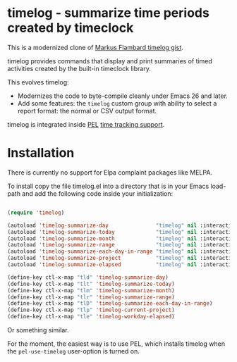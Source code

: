 # timelog - summarize time periods created by timeclock

This is a modernized clone of [Markus Flambard timelog gist](https://gist.github.com/flambard/419770#file-timelog-el).

timelog provides commands that display and print summaries of timed activities
created by the built-in timeclock library.

This evolves timelog:
- Modernizes the code to byte-compile cleanly under Emacs 26 and later.
- Add some features: the `timelog` custom group with ability to select a report format: the normal or CSV output format.


timelog is integrated inside [PEL](https://github.com/pierre-rouleau/pel#readme)
[time tracking support](https://raw.githubusercontent.com/pierre-rouleau/pel/master/doc/pdf/time-tracking.pdf).

# Installation

There is currently no support for Elpa complaint packages like MELPA.

To install copy the file timelog.el into a directory that is in your Emacs load-path
and add the following code inside your initialization:

``` lisp

(require 'timelog)

(autoload 'timelog-summarize-day               "timelog" nil :interactive)
(autoload 'timelog-summarize-today             "timelog" nil :interactive)
(autoload 'timelog-summarize-month             "timelog" nil :interactive)
(autoload 'timelog-summarize-range             "timelog" nil :interactive)
(autoload 'timelog-summarize-each-day-in-range "timelog" nil :interactive)
(autoload 'timelog-summarize-project           "timelog" nil :interactive)
(autoload 'timelog-summarize-elapsed           "timelog" nil :interactive)

(define-key ctl-x-map "tld" 'timelog-summarize-day)
(define-key ctl-x-map "tlt" 'timelog-summarize-today)
(define-key ctl-x-map "tlm" 'timelog-summarize-month)
(define-key ctl-x-map "tlr" 'timelog-summarize-range)
(define-key ctl-x-map "tlD" 'timelog-summarize-each-day-in-range)
(define-key ctl-x-map "tlp" 'timelog-current-project)
(define-key ctl-x-map "tle" 'timelog-workday-elapsed)

```

Or something similar.

For the moment, the easiest way is to use PEL, which installs timelog
when the `pel-use-timelog` user-option is turned on.
